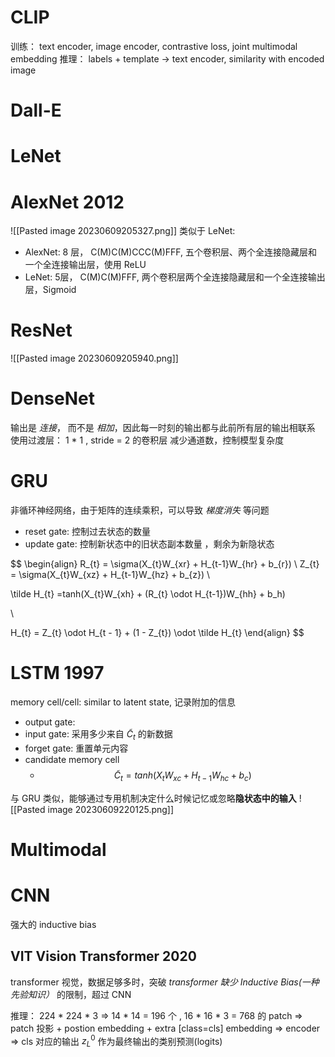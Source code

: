 # CLIP
训练： text encoder, image encoder, contrastive loss, joint multimodal embedding
推理： labels + template -> text encoder, similarity with encoded image

# Dall-E


# LeNet
# AlexNet 2012
![[Pasted image 20230609205327.png]]
类似于 LeNet:
* AlexNet: 8 层， C(M)C(M)CCC(M)FFF, 五个卷积层、两个全连接隐藏层和一个全连接输出层，使用 ReLU
* LeNet: 5层， C(M)C(M)FFF, 两个卷积层两个全连接隐藏层和一个全连接输出层，Sigmoid
# ResNet
![[Pasted image 20230609205940.png]]
# DenseNet
输出是 *连接*， 而不是 *相加*，因此每一时刻的输出都与此前所有层的输出相联系
使用过渡层： 1 * 1 , stride = 2 的卷积层 减少通道数，控制模型复杂度

# GRU
非循环神经网络，由于矩阵的连续乘积，可以导致 *梯度消失* 等问题
* reset gate: 控制过去状态的数量
* update gate: 控制新状态中的旧状态副本数量 ，剩余为新隐状态

$$
\begin{align}
R_{t} = \sigma(X_{t}W_{xr} + H_{t-1}W_{hr} + b_{r})
\\
Z_{t} = \sigma(X_{t}W_{xz} + H_{t-1}W_{hz} + b_{z})
\\


\tilde H_{t} =tanh(X_{t}W_{xh} + (R_{t} \odot H_{t-1})W_{hh} + b_h)

\\

H_{t} = Z_{t} \odot H_{t - 1} + (1 - Z_{t}) \odot \tilde H_{t}
\end{align}
$$

# LSTM 1997
memory cell/cell: similar to latent state, 记录附加的信息
* output gate: 
* input gate: 采用多少来自 $\tilde C_{t}$ 的新数据
* forget gate: 重置单元内容
* candidate memory cell
	* $$ \tilde C_t = tanh(X_tW_{xc} + H_{t-1}W_{hc} + b_c) $$

与 GRU 类似，能够通过专用机制决定什么时候记忆或忽略**隐状态中的输入**
![[Pasted image 20230609220125.png]]


# Multimodal

# CNN
强大的 inductive bias

## VIT Vision Transformer 2020
transformer 视觉，数据足够多时，突破 *transformer 缺少 Inductive Bias(一种先验知识）* 的限制，超过 CNN

推理：
224 * 224 * 3 => 14 * 14  = 196 个 , 16 * 16 * 3 = 768 的 patch => patch 投影 + postion embedding + extra \[class=cls\] embedding => encoder =>  cls 对应的输出 $z^{0}_{L}$ 作为最终输出的类别预测(logits)